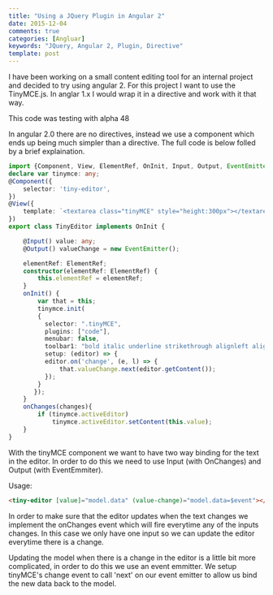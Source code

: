 ```yaml
---
title: "Using a JQuery Plugin in Angular 2"
date: 2015-12-04
comments: true
categories: [Angluar]
keywords: "JQuery, Angular 2, Plugin, Directive"  
template: post
---
```


I have been working on a small content editing tool for an internal project and decided to try using angular 2.  For this project I want to use the TinyMCE.js.  In anglar 1.x I would wrap it in a directive and work with it that way.

<aside class="notice">
This code was testing with alpha 48
</aside>

In angular 2.0 there are no directives, instead we use a component which ends up being much simpler than a directive.  The full code is below folled by a brief explaination.

```ts
import {Component, View, ElementRef, OnInit, Input, Output, EventEmitter,OnChanges} from 'angular2/angular2';
declare var tinymce: any;
@Component({
	selector: 'tiny-editor',
})
@View({
	template: `<textarea class="tinyMCE" style="height:300px"></textarea>`
})
export class TinyEditor implements OnInit {

    @Input() value: any;
    @Output() valueChange = new EventEmitter();

    elementRef: ElementRef;
    constructor(elementRef: ElementRef) {
        this.elementRef = elementRef;
    }
    onInit() {
        var that = this;
        tinymce.init(
		{
		  selector: ".tinyMCE",
		  plugins: ["code"],
		  menubar: false,
		  toolbar1: "bold italic underline strikethrough alignleft aligncenter alignright alignjustify styleselect   bullist numlist outdent indent blockquote undo redo removeformat subscript superscript | code",
		  setup: (editor) => {
		  editor.on('change', (e, l) => {
		      that.valueChange.next(editor.getContent());
		  });
		}
	   });
	}
    onChanges(changes){
        if (tinymce.activeEditor)
            tinymce.activeEditor.setContent(this.value);
    }
}
```
With the tinyMCE component we want to have two way binding for the text in the editor.  In order to do this we need to use Input (with OnChanges) and Output (with EventEmmiter).

Usage:
```html
<tiny-editor [value]="model.data" (value-change)="model.data=$event"></tiny-editor>
```
In order to make sure that the editor updates when the text changes we implement the onChanges event which will fire everytime any of the inputs changes.  In this case we only have one input so we can update the editor everytime there is a change.

Updating the model when there is a change in the editor is a little bit more complicated, in order to do this we use an event emmitter. We setup tinyMCE's change event to call 'next' on our event emitter to allow us bind the new data back to the model.


	
